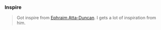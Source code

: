 ### Inspire
> Got inspire from [Ephraim Atta-Duncan](https://github.com/ehpraimduncan). I gets a lot of inspiration from him.
